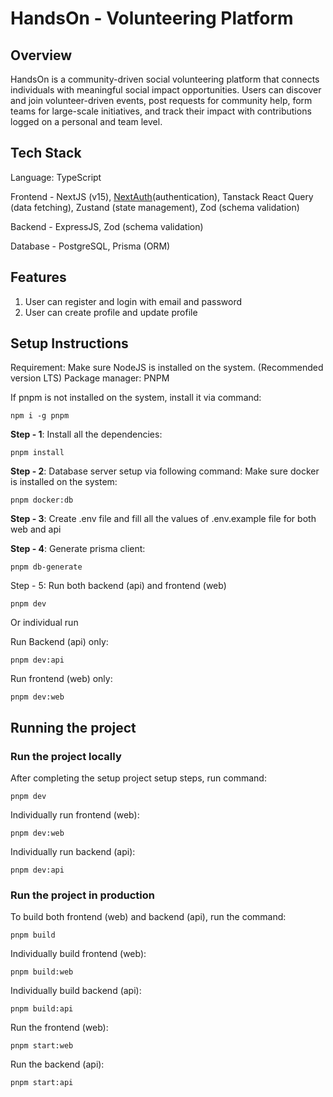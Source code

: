 # HandsOn - Volunteering Platform

## Overview

HandsOn is a community-driven social volunteering platform that connects individuals with meaningful social impact opportunities. Users can discover and join volunteer-driven events, post requests for community help, form teams for large-scale initiatives, and track their impact with contributions logged on a personal and team level.

## Tech Stack

Language: TypeScript

Frontend - NextJS (v15),
[NextAuth](https://next-auth.js.org)(authentication),
Tanstack React Query (data fetching),
Zustand (state management),
Zod (schema validation)

Backend - ExpressJS, Zod (schema validation)

Database - PostgreSQL, Prisma (ORM)

## Features

1. User can register and login with email and password
2. User can create profile and update profile

## Setup Instructions

Requirement:
Make sure NodeJS is installed on the system. (Recommended version LTS)
Package manager: PNPM

If pnpm is not installed on the system, install it via command:

```
npm i -g pnpm
```

**Step - 1**: Install all the dependencies:

```
pnpm install
```

**Step - 2**: Database server setup via following command:
Make sure docker is installed on the system:

```
pnpm docker:db
```

**Step - 3**: Create .env file and fill all the values of .env.example file for both web and api

**Step - 4**: Generate prisma client:

```
pnpm db-generate
```

Step - 5: Run both backend (api) and frontend (web)

```
pnpm dev
```

Or individual run

Run Backend (api) only:

```
pnpm dev:api
```

Run frontend (web) only:

```
pnpm dev:web
```

## Running the project

### Run the project locally

After completing the setup project setup steps, run command:

```
pnpm dev
```

Individually run frontend (web):

```
pnpm dev:web
```

Individually run backend (api):

```
pnpm dev:api
```

### Run the project in production

To build both frontend (web) and backend (api), run the command:

```
pnpm build
```

Individually build frontend (web):

```
pnpm build:web
```

Individually build backend (api):

```
pnpm build:api
```

Run the frontend (web):

```
pnpm start:web
```

Run the backend (api):

```
pnpm start:api
```
